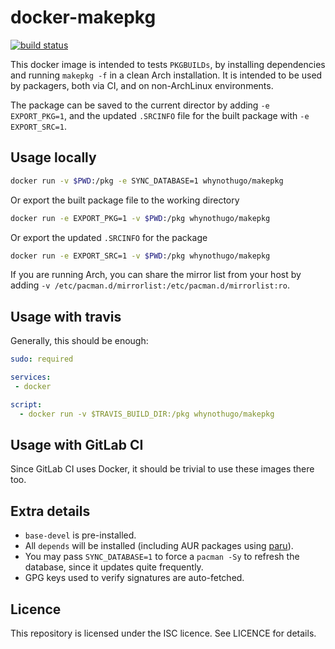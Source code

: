 docker-makepkg
==============

[![build status](https://github.com/bonnee/docker-makepkg/actions/workflows/build.yaml/badge.svg)](https://github.com/bonnee/docker-makepkg/actions/workflows/build.yaml)

This docker image is intended to tests `PKGBUILDs`, by installing dependencies
and running `makepkg -f` in a clean Arch installation. It is intended to be
used by packagers, both via CI, and on non-ArchLinux environments.

The package can be saved to the current director by adding `-e EXPORT_PKG=1`,
and the updated `.SRCINFO` file for the built package with `-e EXPORT_SRC=1`.

Usage locally
-------------

```sh
docker run -v $PWD:/pkg -e SYNC_DATABASE=1 whynothugo/makepkg
```

Or export the built package file to the working directory

```sh
docker run -e EXPORT_PKG=1 -v $PWD:/pkg whynothugo/makepkg
```

Or export the updated `.SRCINFO` for the package

```sh
docker run -e EXPORT_SRC=1 -v $PWD:/pkg whynothugo/makepkg
```

If you are running Arch, you can share the mirror list from your host by adding
`-v /etc/pacman.d/mirrorlist:/etc/pacman.d/mirrorlist:ro`.

Usage with travis
-----------------

Generally, this should be enough:

```yaml
sudo: required

services:
 - docker

script:
  - docker run -v $TRAVIS_BUILD_DIR:/pkg whynothugo/makepkg
```

Usage with GitLab CI
--------------------

Since GitLab CI uses Docker, it should be trivial to use these images there
too.

Extra details
-------------

* `base-devel` is pre-installed.
* All `depends` will be installed (including AUR packages using
  [paru](https://github.com/Morganamilo/paru)).
* You may pass `SYNC_DATABASE=1` to force a `pacman -Sy` to refresh the
  database, since it updates quite frequently.
* GPG keys used to verify signatures are auto-fetched.

Licence
-------

This repository is licensed under the ISC licence. See LICENCE for details.
